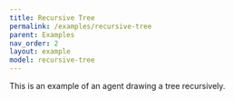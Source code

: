 ```yaml
---
title: Recursive Tree
permalink: /examples/recursive-tree
parent: Examples
nav_order: 2
layout: example
model: recursive-tree
---
```


This is an example of an agent drawing a tree recursively.

